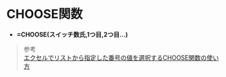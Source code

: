 # CHOOSE関数  
* **=CHOOSE(スイッチ数氏,1つ目,2つ目...)**    


> 参考  
[エクセルでリストから指定した番号の値を選択するCHOOSE関数の使い方](https://www.softcampus.co.jp/onepoint/mos_onepoint/26949/)
